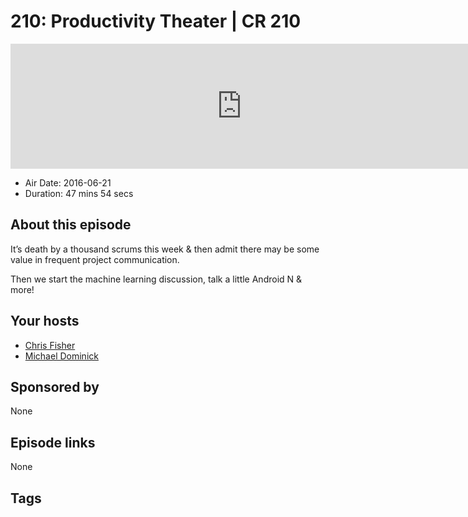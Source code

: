 # 210: Productivity Theater | CR 210

<iframe src="https://player.fireside.fm/v2/MLf2ZzhC+sSZMI_W2?theme=dark" width="740" height="200" frameborder="0" scrolling="no"></iframe>

* Air Date: 2016-06-21
* Duration: 47 mins 54 secs

## About this episode

It’s death by a thousand scrums this week & then admit there may be some value in frequent project communication.

Then we start the machine learning discussion, talk a little Android N & more!

## Your hosts
* [Chris Fisher](https://coder.show/hosts/chrislas)
* [Michael Dominick](https://coder.show/hosts/michael)

## Sponsored by

None



## Episode links

None



## Tags

